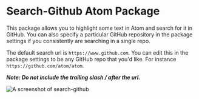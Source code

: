 # Search-Github Atom Package

This package allows you to highlight some text in Atom and search for it in GitHub. You can also specify a particular GitHub repository in the package settings if you consistently are searching in a single repo.

The default search url is `https://www.github.com`. You can edit this in the package settings to be any GitHub repo that you'd like. For instance `https://github.com/atom/atom`.

***Note: Do not include the trailing slash / after the url.***

![A screenshot of search-github](atom-search-github/atom-search-github-example.gif)
